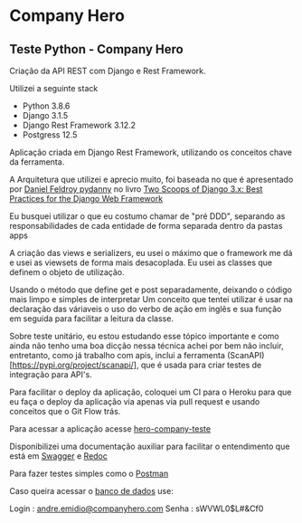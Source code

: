 # Company Hero

## Teste Python - Company Hero

Criação da API REST com Django e Rest Framework.

Utilizei a seguinte stack

* Python 3.8.6
* Django 3.1.5
* Django Rest Framework 3.12.2
* Postgress 12.5


Aplicação criada em Django Rest Framework, utilizando os conceitos chave da ferramenta.

A Arquitetura que utilizei e aprecio muito, foi baseada no que é apresentado por [Daniel Feldroy
pydanny](https://github.com/pydanny) no livro [Two Scoops of Django 3.x: Best Practices for the Django Web Framework](https://www.feldroy.com/products/two-scoops-of-django-3-x)


Eu busquei utilizar o que eu costumo chamar de "pré DDD", separando as responsabilidades de cada entidade de forma separada dentro da pastas apps

A criação das views e serializers, eu usei o máximo que o framework me dá e usei as viewsets de forma mais desacoplada. 
Eu usei as classes que definem o objeto de utilização. 

Usando o método que define get e post separadamente, deixando o código mais limpo e simples de interpretar
Um conceito que tentei utilizar é usar na declaração das váriaveis o uso do verbo de ação em inglês e sua função em seguida para facilitar a leitura da classe.

Sobre teste unitário, eu estou estudando esse tópico importante e como ainda não tenho uma boa dicção nessa técnica achei por bem não incluir, entretanto, como já trabalho com apis, inclui a ferramenta (ScanAPI)[https://pypi.org/project/scanapi/], que é usada para criar testes de integração para API's.

Para facilitar o deploy da aplicação, coloquei um CI para o Heroku para que eu faça o deploy da aplicação via apenas via pull request e usando conceitos que o Git Flow trás. 

Para acessar a aplicação acesse [hero-company-teste](https://hero-company-teste.herokuapp.com/)

Disponibilizei uma documentação auxiliar para facilitar o entendimento que está
em [Swagger](https://hero-company-teste.herokuapp.com/swagger)
e [Redoc](https://hero-company-teste.herokuapp.com/redoc/)

Para fazer testes simples como o [Postman](https://documenter.getpostman.com/view/10291528/TW6tLVHU)

Caso queira acessar o [banco de dados](https://hero-company-teste.herokuapp.com/lotus/)  use:

Login : andre.emidio@companyhero.com
Senha : sWVWL0$L#&Cf0

